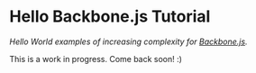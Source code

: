 # Hello Backbone.js Tutorial
_Hello World examples of increasing complexity for [Backbone.js](https://github.com/documentcloud/backbone)._

This is a work in progress. Come back soon! :)
